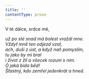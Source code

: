```yaml
---
title: ''
contentType: prose
---
```


V té dálce, srdce mé,

_už po sté snad má bolest vraždí mne.  
Vždyť mně ten odjezd vzal,  
ach, duši z úst, a když naň pomyslím,  
tu jako by mi bral  
i život z žil a všecek rozum s ním.  
Ó jaká bída běd!  
Šťastný, kdo zemřel jedenkrát a hned._

